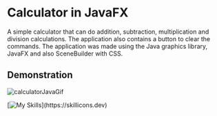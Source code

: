 
# Calculator in JavaFX

A simple calculator that can do addition, subtraction, multiplication and division calculations. The application also contains a button to clear the commands. The application was made using the Java graphics library, JavaFX and also SceneBuilder with CSS.


## Demonstration

![calculatorJavaGif](https://github.com/shida011/Calculator-JavaFX/assets/173160742/7966d222-4d04-4ec7-92f6-2209f85b9f90)


[![My Skills](https://skillicons.dev/icons?i=java,css,)](https://skillicons.dev)
